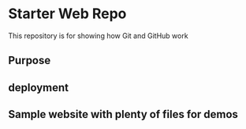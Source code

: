 # Starter Web Repo

This repository is for showing how Git and GitHub work

## Purpose

## deployment

## Sample website with plenty of files for demos